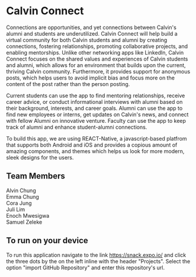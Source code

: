 # Calvin Connect
Connections are opportunities, and yet connections between Calvin's alumni and students are underutilized. Calvin Connect will help build a virtual community for both Calvin students and alumni by creating connections, fostering relationships, promoting collaborative projects, and enabling mentorships. Unlike other networking apps like LinkedIn, Calvin Connect focuses on the shared values and experiences of Calvin students and alumni, which allows for an environment that builds upon the current, thriving Calvin community. Furthermore, it provides support for anonymous posts, which helps users to avoid implicit bias and focus more on the content of the post rather than the person posting.

Current students can use the app to find mentoring relationships, receive career advice, or conduct informational interviews with alumni based on their background, interests, and career goals. Alumni can use the app to find new employees or interns, get updates on Calvin's news, and connect with fellow Alumni on innovative venture. Faculty can use the app to keep track of alumni and enhance student-alumni connections.

To build this app, we are using REACT-Native, a javascript-based platfrom that supports both Android and iOS and provides a copious amount of amazing components, and themes which helps us look for more modern, sleek designs for the users.


## Team Members
Alvin Chung<br/>
Emma Chung<br/>
Cora Jung<br/>
Juli Lim<br/>
Enoch Mwesigwa<br/>
Samuel Zeleke<br/>


## To run on your device 

To run this application navigate to the link https://snack.expo.io/ and click the three dots by the on the left inline with the header "Projects". Select the option "import GitHub Repository" and enter this repository's url.


